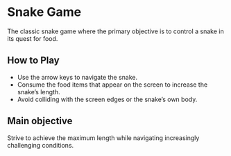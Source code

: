 # Snake Game

The classic snake game where the primary objective is to control a snake in its quest for food.

## How to Play

- Use the arrow keys to navigate the snake.
- Consume the food items that appear on the screen to increase the snake’s length.
- Avoid colliding with the screen edges or the snake’s own body.

## Main objective

Strive to achieve the maximum length while navigating increasingly challenging conditions.

